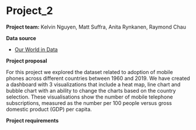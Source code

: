 # Project_2

**Project team:**
Kelvin Nguyen,
Matt Suffra,
Anita Rynkanen,
Raymond Chau

**Data source**
* [Our World in Data](https://ourworldindata.org/technology-adoption)

**Project proposal**
 
For this project we explored the dataset related to adoption of mobile phones across different countries between 1960 and 2019. 
We have created a dashboard with 3 visualizations that include a heat map, line chart and bubble chart with an ability to change the charts based on the country selection. These visualisations show the number of mobile telephone subscriptions, measured as the number per 100 people versus gross domestic product (GDP) per capita.

**Project requirements**

